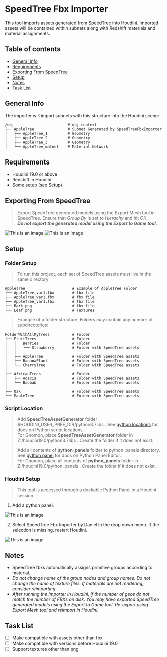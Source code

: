 # SpeedTree Fbx Importer
This tool imports assets generated from SpeedTree into Houdini. Imported assets will be contained within subnets along with Redshift materials and material assignments.

## Table of contents
* [General Info](#general-info)
* [Requirements](#requirements)
* [Exporting From SpeedTree](#exporting-from-speedtree)
* [Setup](#setup)
* [Notes](#notes)
* [Task List](#task-list)

## General Info
The importer will import subnets with this structure into the Houdini scene:
```
/obj                        # obj context
├── AppleTree               # Subnet Generated by SpeedTreeFbxImporter
│   ├── AppleTree_1         # Geometry
│   ├── AppleTree_2         # Geometry
│   ├── AppleTree_3         # Geometry
│   └── AppleTree_matnet    # Material Network
```
## Requirements
* Houdini 19.0 or above
* Redshift in Houdini
* Some setup (see Setup)
## Exporting From SpeedTree
> Export SpeedTree generated models using the Export Mesh tool in SpeedTree. Ensure that *Group By* is set to *Hierachy* and hit *OK*.  
> ***Do not export the generated model using the Export to Game tool.***

![This is an image](images/speedTreeExportMeshLocation.png)   ![This is an image](images/speedTreeExportMesh.png)

## Setup
### Folder Setup
> To run this project, each set of SpeedTree assets must live in the same directory:
```
AppleTree                     # Example of AppleTree Folder
├── AppleTree_var1.fbx        # fbx file
├── AppleTree_var1.fbx        # fbx file
├── AppleTree_var1.fbx        # fbx file
├── Bark.png                  # fbx file
└── Leaf.png                  # Textures
```
> Example of a folder structure. Folders may contain any number of subdirectories:
```
FolderWithAllMyTrees          # Folder
├── FruitTrees                # Folder
│   │   Berries               # Folder
│   │   └── Strawberry        # Folder with SpeedTree assets
|   |
│   ├── AppleTree             # Folder with SpeedTree assets
│   ├── BananaPlant           # Folder with SpeedTree assets
│   └── CherryTree            # Folder with SpeedTree assets
| 
├── AfricanTrees              # Folder
│   ├── Acacia                # Folder with SpeedTree assets
│   └── Baobab                # Folder with SpeedTree assets
|
├── Oak                       # Folder with SpeedTree assets
└── MapleTree                 # Folder with SpeedTree assets
```
### Script Location
> Add **SpeedTreeAssetGenerator** folder $HOUDINI_USER_PREF_DIR/python3.7libs . See [python locations](https://www.sidefx.com/docs/houdini/hom/locations.html) for docs on Python script locations.  
> For Gnomon, place **SpeedTreeAssetGenerator** folder in Z:/houdini19.0/python3.7libs . Create the folder if it does not exist.  
> 
> Add all contents of **python_panels** folder to python_panels directory. See [python panel](https://www.sidefx.com/docs/houdini/ref/windows/pythonpaneleditor.html) for docs on Python Panel Editor.  
> For Gnomon, place all contents of **python_panels** folder in Z:/houdini19.0/python_panels . Create the folder if it does not exist.  
### Houdini Setup
> This tool is accessed through a dockable Python Panel in a Houdini session.

1. Add a python panel.

![This is an image](images/pythonPanelLocation.png)

2. Select SpeedTree Fbx Importer by Daniel in the drop down menu. If the selection is missing, restart Houdini.

![This is an image](images/pythonPanelDropDown.png)
## Notes
- SpeedTree fbxs automatically assigns primitive groups according to material.  
- *Do not change name of the group nodes and group names. Do not change the name of texture files. If materials are not rendering, consider reimporting.*  
- *After running the Importer in Houdini, if the number of geos do not match the number of FBXs on disk. You may have exported SpeedTree generated models using the Export to Game tool. Re-export using Export Mesh tool and reimport in Houdini.*
## Task List
- [ ] Make compatible with assets other than fbx
- [ ] Make compatible with versions before Houdini 19.0
- [ ] Support textures other than png
